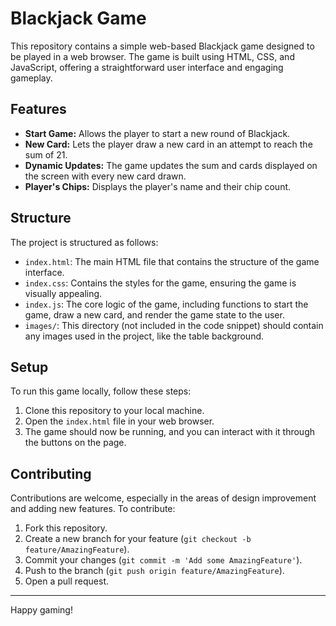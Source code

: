 # Blackjack Game

This repository contains a simple web-based Blackjack game designed to be played in a web browser. The game is built using HTML, CSS, and JavaScript, offering a straightforward user interface and engaging gameplay.

## Features

- **Start Game:** Allows the player to start a new round of Blackjack.
- **New Card:** Lets the player draw a new card in an attempt to reach the sum of 21.
- **Dynamic Updates:** The game updates the sum and cards displayed on the screen with every new card drawn.
- **Player's Chips:** Displays the player's name and their chip count.

## Structure

The project is structured as follows:

- `index.html`: The main HTML file that contains the structure of the game interface.
- `index.css`: Contains the styles for the game, ensuring the game is visually appealing.
- `index.js`: The core logic of the game, including functions to start the game, draw a new card, and render the game state to the user.
- `images/`: This directory (not included in the code snippet) should contain any images used in the project, like the table background.

## Setup

To run this game locally, follow these steps:

1. Clone this repository to your local machine.
2. Open the `index.html` file in your web browser.
3. The game should now be running, and you can interact with it through the buttons on the page.

## Contributing

Contributions are welcome, especially in the areas of design improvement and adding new features. To contribute:

1. Fork this repository.
2. Create a new branch for your feature (`git checkout -b feature/AmazingFeature`).
3. Commit your changes (`git commit -m 'Add some AmazingFeature'`).
4. Push to the branch (`git push origin feature/AmazingFeature`).
5. Open a pull request.


---

Happy gaming!